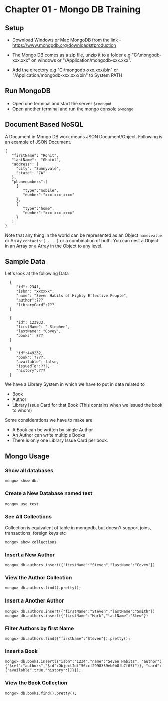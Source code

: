 # Chapter 01 - Mongo DB Training


## Setup 

  * Download Windows or Mac MongoDB from the link - https://www.mongodb.org/downloads#production

  * The Mongo DB comes as a zip file, unzip it to a folder e.g "C:\mongodb-xxx.xxx" on windows or "/Application/mongodb-xxx.xxx".
  
  * Add the directory e.g "C:\mongodb-xxx.xxx\bin" or "/Application/mongodb-xxx.xxx/bin" to System PATH
  
  
## Run MongoDB

  * Open one terminal and start the server ```$>mongod```
  * Open another terminal and run the mongo console ```$>mongo```
  
## Document Based NoSQL
  
  A Document in Mongo DB work means JSON Document/Object. Following is an example of JSON Document. 
  
  ```
  {
     "firstName": "Rohit",
     "lastName":  "Ghatol",
     "address": {
       "city": "Sunnyvale",
       "state": "CA"
     },
     "phonenumbers":[
       {
          "type":"mobile",
          "number":"xxx-xxx-xxxx"
       },
       {
          "type":"home",
          "number":"xxx-xxx-xxxx"
       }
     ]
  }
  ```     
          
  Note that any thing in the world can be represented as an Object ```name:value``` or Array ```contacts:[ ... ]``` 
  or a combination of both. You can nest a Object in an Array or a Array in the Object to any level.
  
## Sample Data
  
Let's look at the following Data
  
```
  {
     "id": 2341,
     "isbn": "xxxxxx",
     "name": "Seven Habits of Highly Effective People",
     "author":???
     "libraryCard":???
  }
```
     
```
  {
     "id": 123933,
     "firstName": " Stephen",
     "lastName": "Covey",
     "books": ???
  }
```
     
```
  {
     "id":449232,
     "book": ????,     
     "available": false,
     "issuedTo":???,
     "history":???
  }
```       

We have a Library System in which we have to put in data related to 

 * Book
 * Author
 * Library Issue Card for that Book (This contains when we issued the book to whom)
 
Some considerations we have to make are
 * A Book can be written by single Author
 * An Author can write multiple Books
 * There is only one Library Issue Card per book.
  
  
## Mongo Usage
 
### Show all databases
 
 ```
 mongo> show dbs
 ```
 
### Create a New Database named test
 
 ```
 mongo> use test
 ```

### See All Collections 

 Collection is equivalent of table in mongodb, but doesn't support joins, transactions, foreign keys etc
 
 ```
 mongo> show collections
 ```
 
### Insert a New Author
 
 ```
 mongo> db.authors.insert({"firstName":"Steven","lastName":"Covey"})
 ```
 
### View the Author Collection
 
 ```
 mongo> db.authors.find().pretty();
 ```

### Insert a Another Author
 
 ```
 mongo> db.authors.insert({"firstName":"Steven","lastName":"Smith"})
 mongo> db.authors.insert({"firstName":"Mark","lastName":"Stew"})
 ```

### Filter Authors by first Name 
 
 ```
 mongo> db.authors.find({"firstName":"Steven"}).pretty();
 ```

### Insert a Book
 
 ``` 
 mongo> db.books.insert({"isbn":"1234","name":"Seven Habits", "author":{"$ref":"authors","$id":ObjectId("56ccf2998339eb0b8fb7f65f")}, "card":{"available":true,"history":[]}});
 ```
 
### View the Book Collection
 

 ```
 mongo> db.books.find().pretty();
 ```
 